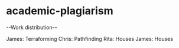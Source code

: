# academic-plagiarism

--Work distribution--

James: Terraforming
Chris: Pathfinding
Rita: Houses
James: Houses